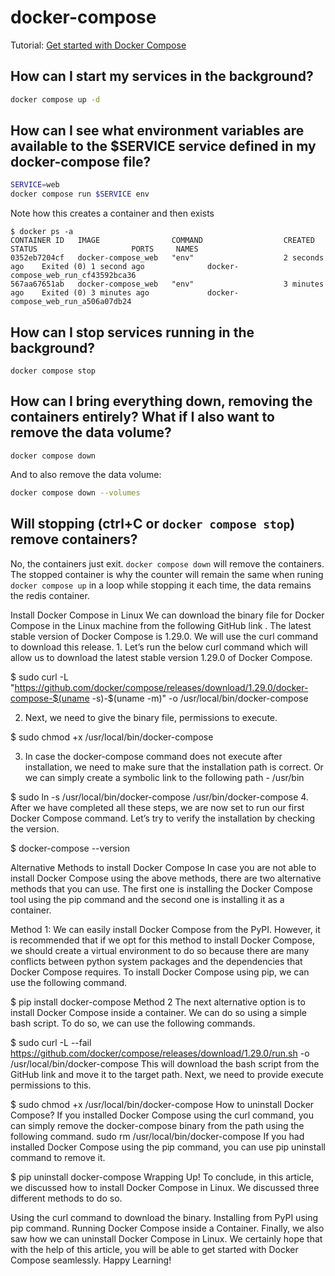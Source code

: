 # docker-compose

Tutorial: [Get started with Docker Compose](https://docs.docker.com/compose/gettingstarted/)

## How can I start my services in the background?

```bash
docker compose up -d
```

## How can I see what environment variables are available to the $SERVICE service defined in my docker-compose file?

```bash
SERVICE=web
docker compose run $SERVICE env
```

Note how this creates a container and then exists
```
$ docker ps -a
CONTAINER ID   IMAGE                COMMAND                  CREATED          STATUS                     PORTS     NAMES
0352eb7204cf   docker-compose_web   "env"                    2 seconds ago    Exited (0) 1 second ago              docker-compose_web_run_cf43592bca36
567aa67651ab   docker-compose_web   "env"                    3 minutes ago    Exited (0) 3 minutes ago             docker-compose_web_run_a506a07db24
```

## How can I stop services running in the background?

```
docker compose stop
```

## How can I bring everything down, removing the containers entirely? What if I also want to remove the data volume?

```
docker compose down
```
And to also remove the data volume:
```bash
docker compose down --volumes
```

## Will stopping (ctrl+C or `docker compose stop`) remove containers?

No, the containers just exit. `docker compose down` will remove the containers. The stopped container is why the counter will remain the same when runing `docker compose up` in a loop while stopping it each time, the data remains the redis container.



Install Docker Compose in Linux
We can download the binary file for Docker Compose in the Linux machine from the following GitHub link . The latest stable version of Docker Compose is 1.29.0. We will use the curl command to download this release. 1. Let’s run the below curl command which will allow us to download the latest stable version 1.29.0 of Docker Compose.

$ sudo curl -L "https://github.com/docker/compose/releases/download/1.29.0/docker-compose-$(uname -s)-$(uname -m)" -o /usr/local/bin/docker-compose


2. Next, we need to give the binary file, permissions to execute.

$ sudo chmod +x /usr/local/bin/docker-compose


3. In case the docker-compose command does not execute after installation, we need to make sure that the installation path is correct. Or we can simply create a symbolic link to the following path - /usr/bin

$ sudo ln -s /usr/local/bin/docker-compose /usr/bin/docker-compose
4. After we have completed all these steps, we are now set to run our first Docker Compose command. Let’s try to verify the installation by checking the version.

$ docker-compose --version


Alternative Methods to install Docker Compose
In case you are not able to install Docker Compose using the above methods, there are two alternative methods that you can use. The first one is installing the Docker Compose tool using the pip command and the second one is installing it as a container.

Method 1:
We can easily install Docker Compose from the PyPI. However, it is recommended that if we opt for this method to install Docker Compose, we should create a virtual environment to do so because there are many conflicts between python system packages and the dependencies that Docker Compose requires. To install Docker Compose using pip, we can use the following command.

$ pip install docker-compose
Method 2
The next alternative option is to install Docker Compose inside a container. We can do so using a simple bash script. To do so, we can use the following commands.

$ sudo curl -L --fail https://github.com/docker/compose/releases/download/1.29.0/run.sh -o /usr/local/bin/docker-compose
This will download the bash script from the GitHub link and move it to the target path. Next, we need to provide execute permissions to this.

$ sudo chmod +x /usr/local/bin/docker-compose
How to uninstall Docker Compose?
If you installed Docker Compose using the curl command, you can simply remove the docker-compose binary from the path using the following command. sudo rm /usr/local/bin/docker-compose If you had installed Docker Compose using the pip command, you can use pip uninstall command to remove it.

$ pip uninstall docker-compose
Wrapping Up!
To conclude, in this article, we discussed how to install Docker Compose in Linux. We discussed three different methods to do so.

Using the curl command to download the binary.
Installing from PyPI using pip command.
Running Docker Compose inside a Container.
Finally, we also saw how we can uninstall Docker Compose in Linux. We certainly hope that with the help of this article, you will be able to get started with Docker Compose seamlessly. Happy Learning!
